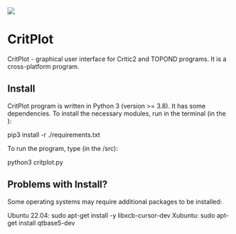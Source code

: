<a href="https://codecov.io/gh/sozykinsa/CritPlot" >
<img src="https://codecov.io/gh/sozykinsa/CritPlot/branch/main/graph/badge.svg?token=MS7qX21EMW"/>
</a>

# CritPlot

CritPlot - graphical user interface for Critic2 and TOPOND programs. It is a cross-platform program. 

## Install
CritPlot program is written in Python 3 (version >= 3.8). It has some dependencies. To install the necessary modules, run in the terminal (in the <critplot path>):

pip3 install -r ./requirements.txt

To run the program, type (in the <critplot path>/src):

python3 critplot.py

## Problems with Install?

Some operating systems may require additional packages to be installed:

Ubuntu 22.04: sudo apt-get install -y libxcb-cursor-dev
Xubuntu: sudo apt-get install qtbase5-dev

